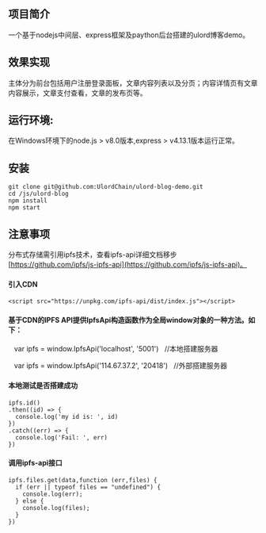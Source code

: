 项目简介
------
一个基于nodejs中间层、express框架及paython后台搭建的ulord博客demo。</br>

效果实现
------
主体分为前台包括用户注册登录面板，文章内容列表以及分页；内容详情页有文章内容展示，文章支付查看，文章的发布页等。</br>

运行环境:
------
在Windows环境下的node.js > v8.0版本,express > v4.13.1版本运行正常。</br>

安装
------
    git clone git@github.com:UlordChain/ulord-blog-demo.git
    cd /js/ulord-blog  
    npm install  
    npm start

注意事项 
------
分布式存储需引用ipfs技术，查看ipfs-api详细文档移步[https://github.com/ipfs/js-ipfs-api](https://github.com/ipfs/js-ipfs-api)。</br>

#### 引入CDN
    <script src="https://unpkg.com/ipfs-api/dist/index.js"></script>
    
#### 基于CDN的IPFS API提供IpfsApi构造函数作为全局window对象的一种方法。如下：
    var ipfs = window.IpfsApi('localhost', '5001')   //本地搭建服务器

    var ipfs = window.IpfsApi('114.67.37.2', '20418')   //外部搭建服务器

#### 本地测试是否搭建成功
    ipfs.id()
    .then((id) => {
      console.log('my id is: ', id)
    })
    .catch((err) => {
      console.log('Fail: ', err)
    })
   
#### 调用ipfs-api接口
    ipfs.files.get(data,function (err,files) {
      if (err || typeof files == "undefined") {
        console.log(err);
      } else {
        console.log(files);
      }
    })
